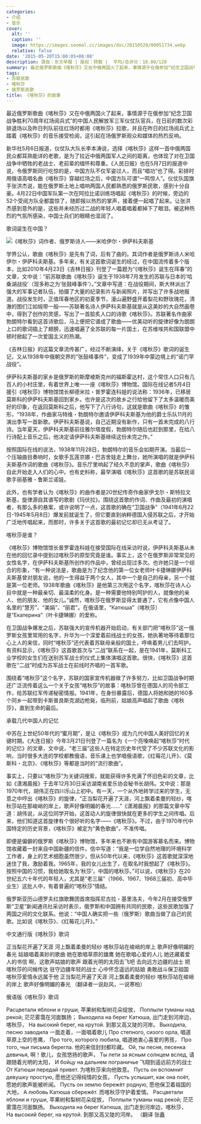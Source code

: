 ```yaml
---
categories:
- 介绍
- 音乐
cover:
  alt: ''
  caption: ''
  image: https://images.soomal.cc/images/doc/20150520/00051734.webp
  relative: false
date: '2015-05-20T15:00:05+08:00'
description: 源自：东方早报 | 版权：转载 |  平均/总评分：10.00/120
summary: 最近俄罗斯歌曲《喀秋莎》又在中俄两国火了起来，事情源于在俄参加“纪念卫国战争胜利70周年红场阅兵式”的中国人民解放军三军仪仗队官兵，在日前的数次彩排退场以及昨日列队前往红场时都用《喀秋莎》拉歌，并且在昨日的红场阅兵式上踏着《喀秋莎》的音乐接受检阅，这引起在场俄罗斯观众和媒体的热烈反响……
tags:
- 苏联民歌
- 喀秋莎
- 俄罗斯民歌
title: 《喀秋莎》的故事
---
```


最近俄罗斯歌曲《喀秋莎》又在中俄两国火了起来，事情源于在俄参加“纪念卫国战争胜利70周年红场阅兵式”的中国人民解放军三军仪仗队官兵，在日前的数次彩排退场以及昨日列队前往红场时都用《喀秋莎》拉歌，并且在昨日的红场阅兵式上踏着《喀秋莎》的音乐接受检阅，这引起在场俄罗斯观众和媒体的热烈反响。

新华社5月6日报道，仪仗队大队长李本涛说，选择《喀秋莎》这样一首中俄两国民众都耳熟能详的老歌，是为了拉近中俄两国军人之间的距离，也体现了对在卫国战争中牺牲的老战士、老前辈的缅怀和尊重。《人民日报》也在5月7日的报道中说，令俄罗斯同行吃惊的是，中国方队不仅军姿过人，而且“唱功”也了得。彩排时用俄语高唱名曲《喀秋莎》穿越红场之后，中国方队可谓“一鸣惊人”。仪仗队国旗手张洪杰说，能在俄罗斯土地上唱响两国人民都熟悉的俄罗斯民歌，感到十分自豪。4月22日中国军队第一次在阿拉比诺训练场唱起《喀秋莎》的时候，旁边的52个受阅方队全都震惊了，随即报以热烈的掌声，接着便一起唱了起来。让张洪杰感到意外的是，这些并未经历过二战的年轻人唱着唱着都掉下了眼泪。被这种热烈的气氛所感染，中国士兵们的眼睛也湿润了。



歌词诞生在中国？

![《喀秋莎》词作者、俄罗斯诗人――米哈伊尔・伊萨科夫斯基](https://images.soomal.cc/images/doc/20150520/00051733_01.webp)





学界公认，歌曲《喀秋莎》是先有了词，后有了曲的。其词作者是俄罗斯诗人米哈伊尔・伊萨科夫斯基。多年来，有关这首歌词诞生的经过，在中国流传着多个版本，比如2010年4月23日《吉林日报》刊登了一篇题为“《喀秋莎》诞生在珲春”的文章，文中说：“前苏联歌曲《喀秋莎》诞生于1938年7月发生的苏联与日本的‘哈桑湖战役’（现多称之为‘张鼓峰事件’）。”文章中写道：在战役期间，斯大林派出了强大的军事记者队伍，拍摄了大量的纪录影片与新闻照片，并写出了许多战地报道。战役发生时，正值珲春地区的初夏季节，漫山遍野盛开着梨花和野玫瑰花，清澈的图们江如缎带一般――苏联著名诗人伊萨科夫斯基就是从这美妙的大自然画卷中，得到了创作的灵感，写出了一首脍炙人口的诗歌《喀秋莎》。苏联著名作曲家勃朗特尔看到这首诗歌后，马上便把它谱成了歌曲――优美动听的旋律好像为朗朗上口的歌词插上了翅膀，迅速唱遍了全苏联的每一片国土，在苏维埃共和国联盟中顿时掀起了一次爱国主义的热潮。

《吉林日报》的这篇文章流传甚广，经过不断演绎，关于《喀秋莎》歌词的诞生记，又从1938年中俄朝交界的“张鼓峰事件”，变成了1939年中蒙边境上的“诺门罕战役”。

伊萨科夫斯基的家乡是俄罗斯的斯摩棱斯克州的福斯霍达村，这个常住人口只有几百人的小村庄里，有着世界上唯一一座《喀秋莎》博物馆。国际在线记者5月4日援引《喀秋莎》博物馆馆长柳德米拉・普罗霍连科娃的说法称：1936年，已移居莫斯科的伊萨科夫斯基回到家乡。也许是这次的故乡之行给他留下了太多温暖而美好的印象，在返回莫斯科之后，他写下了八行诗句，这就是歌曲《喀秋莎》的雏形，“1938年，作曲家马特维・勃朗特尔邀请伊萨科夫斯基为他的爵士乐队11月的演出季写一首新歌。伊萨科夫斯基说，自己近期没有新作，只有一首未完成的八行诗。当年夏天，伊萨科夫斯基前往雅尔塔度假，勃朗特尔随后也赶到那里，在给八行诗配上音乐之后，他决定请伊萨科夫斯基继续这份未完之作。”

按照国际在线的说法，1938年11月28日，勃朗特尔的音乐会如期开演。当最后一个压轴曲目奏响时，女歌手瓦莲京娜・巴吉舍娃走上舞台，她所演唱的就是伊萨科夫斯基作词的歌曲《喀秋莎》。音乐厅里响起了经久不息的掌声，歌曲《喀秋莎》自此开始走入人们的心中。也有史料称，最早演唱《喀秋莎》这首歌的是苏联民谣歌手丽基雅・鲁斯兰诺娃。

此外，也有学者认为《喀秋莎》的曲作者是20世纪传奇作曲家伊戈尔・斯特拉文斯基，旋律源自其谱写的歌剧《玛伏拉》。围绕这首歌的作词、作曲及最初的演唱者，有那么多的悬案，或许说明了一点，这首歌的确在“卫国战争”（1941年6月22日-1945年5月8日）爆发前就诞生了，但它要直到纳粹德国入侵苏联之后，才开始广泛地传唱起来，而那时，许多关于这首歌的最初记忆却已无从考证了。

喀秋莎是谁？

《喀秋莎》博物馆馆长普罗霍连科娃在接受国际在线采访时说，伊萨科夫斯基从未在他的回忆录中提到过喀秋莎的原型究竟是谁。事实上，这个在俄罗斯非常常见的女性名字，在伊萨科夫斯基所创作的作品中，曾经出现过多次。也许她只是一个综合的形象，“有一种说法是，歌曲是为了纪念他的第一位女老师叶卡捷琳娜伊萨科夫斯基曾对朋友说，他的一生得益于两个女人，其中一个是自己的母亲，另一个就是第一位老师。1938年歌曲《喀秋莎》是他第三次用这个名字，喀秋莎在诗人心目中就是一种最亲切、最温柔的化身。是一种需要他特别呵护的人，就像他的亲人、他的朋友、他的女儿。”诚然，喀秋莎在俄罗斯显得太普通了，它有点像中国人名里的“慧芳”、“美娟”、“丽君”。在俄语里，“Катюша”（喀秋莎）是“Екатерина”（叶卡捷琳娜）的爱称。

在卫国战争爆发之后，苏联强大的宣传机器开始启动，有关部门把“喀秋莎”这一俄罗斯女孩里常用的名字，升华为一个深爱着前线战士的女孩，她执著地等待着那位心上人的来信，同时“喀秋莎”还代表着苏联母亲般的国土，呼唤着男儿们去呵护。有资料显示，《喀秋莎》这首歌首次与“二战”联系在一起，是在1941年，莫斯科工业学校的女生们在送别苏军战士的仪式上集体演唱这首歌。很快，《喀秋莎》这首歌在“二战”时成为苏军战士在前线时齐唱的一首军歌。

围绕着“喀秋莎”这个名字，苏联的国家宣传机器做了许多努力，比如卫国战争时期还广泛流传着这么一个关于女孩“喀秋莎”的故事：喀秋莎曾在德国人的司令部工作，给苏联红军传递秘密情报。1941年，在身份暴露后，德国人将她和她的160多个同乡一起带到卡斯普良斯克湖边枪毙，临刑前，姑娘高声唱起了歌曲《喀秋莎》，直到生命的最后。

承载几代中国人的记忆

中苏在上世纪50年代的“蜜月期”，是让《喀秋莎》成为几代中国人美好回忆的关键时期。《大连日报》今年3月21日刊登了一篇名为《一个亮嗓唤起“喀秋莎”时代的记忆》的文章，文中说，“老三届”这些人在特定历史年代受了不少苏联文化的影响，当时很多大连的学校都教俄语，音乐课上也学唱俄语歌，《红莓花儿开》、《莫斯科・北京》、《喀秋莎》等都是当时的“流行歌曲”。

事实上，只要以“喀秋莎”为关键词搜索，就能获得许多充满了怀旧色彩的文章，比如《潇湘晨报》于去年12月30日采访湖南省爱乐协会秘书长胡伟。文中说：那是1970年代，胡伟正在四川乐山上初中。有一天，一个从外地转学过来的学生，无意之中哼出《喀秋莎》的旋律，“正当梨花开遍了天涯，河上飘着柔曼的轻纱，喀秋莎站在那峻峭的岸上，歌声好像明媚的春光……”《潇湘晨报》的那篇文章中写道：胡伟说，从这位同学开始，这首动人的旋律很快就在更多的学生之间传唱。后来，他们知道这首旋律有个很好听的名字――《喀秋莎》。不过，由于1970年代中国特定的历史背景，《喀秋莎》被定为“黄色歌曲”，不准传唱。

即便是偏僻的俄罗斯《喀秋莎》博物馆，多年来也不断有中国游客慕名而来。博物馆收藏着一封来自中国新疆的信件。信中写道：“我是一位学自然地理的环境科学工作者，身上的艺术细胞虽然很少，但从50年代以来，《喀秋莎》这首歌就深深地迷住了我，激励着我。1965年，我的女儿出生了，在取名时我想起了《喀秋莎》。按照中国的习惯，我给她取名为‘秋莎’，中国的喀秋莎。”可以说，《喀秋莎》在20世纪五六十年代的年轻人，尤其是“老三届”（1966、1967、1968三届初、高中毕业生）这批人中，有着普遍的“喀秋莎”情结。

俄罗斯亚历山德罗夫红旗歌舞团首席指挥尼古拉・基里洛夫，今年2月在接受俄罗斯“卫星”新闻通讯社采访时表示，俄罗斯和中国拥有共同的民歌，这些民歌加强了两国之间的文化联系。他说：“中国人确实把一些（俄罗斯）歌曲当做了自己的民歌。比如说《喀秋莎》、《红莓花儿开》。”

中文通行版《喀秋莎》歌词


正当梨花开遍了天涯 河上飘着柔曼的轻纱
喀秋莎站在峻峭的岸上 歌声好像明媚的春光
姑娘唱着美妙的歌曲 她在歌唱草原的雄鹰
她在歌唱心爱的人儿 她还藏着爱人的书信
啊，这歌声姑娘的歌声 跟着光明的太阳去飞吧
去向远方边疆的战士 把喀秋莎的问候传达
驻守边疆年轻的战士 心中怀念遥远的姑娘
勇敢战斗保卫祖国 喀秋莎爱情永远属于他
正当梨花开遍了天涯 河上飘着柔曼的轻纱
喀秋莎站在峻峭的岸上 歌声好像明媚的春光
（翻译者一说赵风，一说寒柏）


俄语版《喀秋莎》歌词


Расцветали яблони и груши,
苹果树和梨树花朵绽放，
Поплыли туманы над рекой;
茫茫雾霭在河面飘扬；
Выходила на берег Катюша,
出门走到河岸边，喀秋莎，
На высокий берег, на крутой.
到那又高又陡的河岸。
Выходила, песню заводила
一面走着，一面唱着歌儿
Про степного, сизого орла,
唱道草原上空的苍鹰，
Про того, которого любила,
唱道她衷心喜爱的男孩，
Про того, чьи письма берегла.
他的来信封封都珍藏。
Ой, ты песня, песенка девичья,
啊！歌儿，女孩悠扬的歌声，
Ты лети за ясным солнцем вслед,
请跟随着光明的太阳，
И бойцу на дальнем пограничье
飞翔到遥远前方的战士
От Катюши передай привет.
为喀秋莎来向他致意。
Пусть он вспомнит девушку простую,
愿他还记得纯情的女孩，
Пусть услышит, как она поёт,
愿她的歌声能被听闻。
Пусть он землю бережёт родную,
愿他保卫着祖国的大地，
А любовь Катюша сбережёт.
而喀秋莎守护着爱情。
Расцветали яблони и груши,
苹果树和梨树花朵绽放，
Поплыли туманы над рекой;
茫茫雾霭在河面飘扬。
Выходила на берег Катюша,
出门走到河岸边，喀秋莎，
На высокий берег, на крутой.
到那又高又陡的河岸。
（翻译 张矗